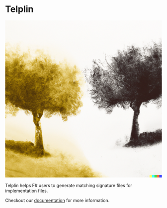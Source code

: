 # Telplin

![Logo](./Telplin.png)

Telplin helps F# users to generate matching signature files for implementation files.

Checkout our [documentation](https://nojaf.com/telplin/docs/) for more information.
